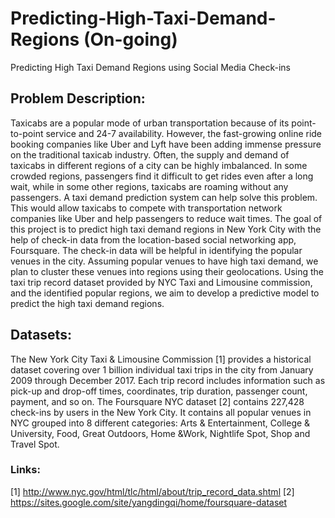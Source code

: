 # Predicting-High-Taxi-Demand-Regions (On-going)

Predicting High Taxi Demand Regions using Social Media Check-ins


## Problem Description:

   Taxicabs are a popular mode of urban transportation because of its point-to-point service and 24-7 availability. However, the fast-growing online ride booking companies like Uber and Lyft have been adding immense pressure on the traditional taxicab industry. Often, the supply and demand of taxicabs in different regions of a city can be highly imbalanced. In some crowded regions, passengers find it difficult to get rides even after a long wait, while in some other regions, taxicabs are roaming without any passengers. A taxi demand prediction system can help solve this problem. This would allow taxicabs to compete with transportation network companies like Uber and help passengers to reduce wait times.
   The goal of this project is to predict high taxi demand regions in New York City with the help of check-in data from the location-based social networking app, Foursquare. The check-in data will be helpful in identifying the popular venues in the city. Assuming popular venues to have high taxi demand, we plan to cluster these venues into regions using their geolocations. Using the taxi trip record dataset provided by NYC Taxi and Limousine commission, and the identified popular regions, we aim to develop a predictive model to predict the high taxi demand regions.

## Datasets:
The New York City Taxi & Limousine Commission [1] provides a historical dataset covering over 1 billion individual taxi trips in the city from January 2009 through December 2017. Each trip record includes information such as pick-up and drop-off times, coordinates, trip duration, passenger count, payment, and so on. The Foursquare NYC dataset [2] contains 227,428 check-ins by users in the New York City. It contains all popular venues in NYC grouped into 8 different categories: Arts & Entertainment, College & University, Food, Great Outdoors, Home &Work, Nightlife Spot, Shop and Travel Spot.

### Links:
[1] http://www.nyc.gov/html/tlc/html/about/trip_record_data.shtml 
[2] https://sites.google.com/site/yangdingqi/home/foursquare-dataset
